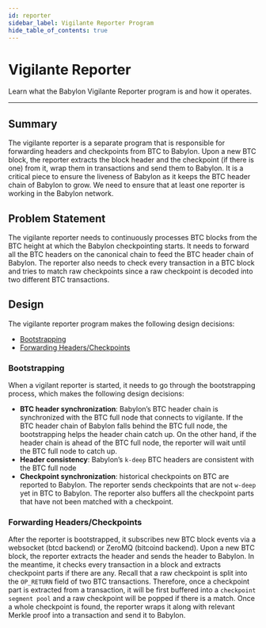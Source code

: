 ```yaml
---
id: reporter
sidebar_label: Vigilante Reporter Program
hide_table_of_contents: true
---
```


# Vigilante Reporter

Learn what the Babylon Vigilante Reporter program is and how it operates.

---

## Summary

The vigilante reporter is a separate program that is responsible for forwarding headers and checkpoints from BTC to Babylon.
Upon a new BTC block, the reporter extracts the block header and the checkpoint (if there is one) from it, wrap them in transactions and send them to Babylon.
It is a critical piece to ensure the liveness of Babylon as it keeps the BTC header chain of Babylon to grow.
We need to ensure that at least one reporter is working in the Babylon network.

## Problem Statement

The vigilante reporter needs to continuously processes BTC blocks from the BTC height at which the Babylon checkpointing starts.
It needs to forward all the BTC headers on the canonical chain to feed the BTC header chain of Babylon.
The reporter also needs to check every transaction in a BTC block and tries to match raw checkpoints since a raw checkpoint is decoded into two different BTC transactions.

## Design

The vigilante reporter program makes the following design decisions:

- [Bootstrapping](#bootstrapping)
- [Forwarding Headers/Checkpoints](#forwarding-headerscheckpoints)

### Bootstrapping

When a vigilant reporter is started, it needs to go through the bootstrapping process, which makes the following design decisions:

- **BTC header synchronization**: Babylon’s BTC header chain is synchronized with the BTC full node that connects to vigilante.
If the BTC header chain of Babylon falls behind the BTC full node, the bootstrapping helps the header chain catch up.
On the other hand, if the header chain is ahead of the BTC full node, the reporter will wait until the BTC full node to catch up.
- **Header consistency**: Babylon’s `k-deep` BTC headers are consistent with the BTC full node
- **Checkpoint synchronization**: historical checkpoints on BTC are reported to Babylon.
The reporter sends checkpoints that are not `w-deep` yet in BTC to Babylon.
The reporter also buffers all the checkpoint parts that have not been matched with a checkpoint.

### Forwarding Headers/Checkpoints

After the reporter is bootstrapped, it subscribes new BTC block events via a websocket (btcd backend) or ZeroMQ (bitcoind backend).
Upon a new BTC block, the reporter extracts the header and sends the header to Babylon.
In the meantime, it checks every transaction in a block and extracts checkpoint parts if there are any.
Recall that a raw checkpoint is split into the `OP_RETURN` field of two BTC transactions.
Therefore, once a checkpoint part is extracted from a transaction, it will be first buffered into a `checkpoint segment pool` and a raw checkpoint will be popped if there is a match. 
Once a whole checkpoint is found, the reporter wraps it along with relevant Merkle proof into a transaction and send it to Babylon.
